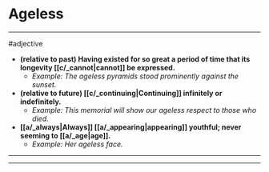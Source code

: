 # Ageless
---
#adjective
- **(relative to past) Having existed for so great a period of time that its longevity [[c/_cannot|cannot]] be expressed.**
	- _Example: The ageless pyramids stood prominently against the sunset._
- **(relative to future) [[c/_continuing|Continuing]] infinitely or indefinitely.**
	- _Example: This memorial will show our ageless respect to those who died._
- **[[a/_always|Always]] [[a/_appearing|appearing]] youthful; never seeming to [[a/_age|age]].**
	- _Example: Her ageless face._
---
---
